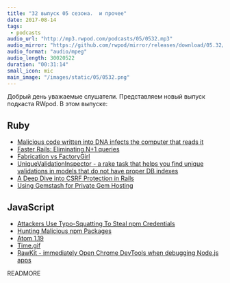 ```yaml
---
title: "32 выпуск 05 сезона.  и прочее"
date: 2017-08-14
tags:
 - podcasts
audio_url: "http://mp3.rwpod.com/podcasts/05/0532.mp3"
audio_mirror: "https://github.com/rwpod/mirror/releases/download/05.32/0532.mp3"
audio_format: "audio/mpeg"
audio_length: 30020522
duration: "00:31:14"
small_icon: mic
main_image: "/images/static/05/0532.png"
---
```


Добрый день уважаемые слушатели. Представляем новый выпуск подкаста RWpod. В этом выпуске:

## Ruby

 - [Malicious code written into DNA infects the computer that reads it](https://techcrunch.com/2017/08/09/malicious-code-written-into-dna-infects-the-computer-that-reads-it/)
 - [Faster Rails: Eliminating N+1 queries](http://semaphoreci.com/blog/2017/08/09/faster-rails-eliminating-n-plus-one-queries.html)
 - [Fabrication vs FactoryGirl](https://ksylvest.com/posts/2017-08-12/fabrication-vs-factorygirl)
 - [UniqueValidationInspector - a rake task that helps you find unique validations in models that do not have proper DB indexes](https://github.com/soulfly/unique_validation_inspector)
 - [A Deep Dive into CSRF Protection in Rails](https://medium.com/rubyinside/a-deep-dive-into-csrf-protection-in-rails-19fa0a42c0ef)
 - [Using Gemstash for Private Gem Hosting](https://blog.showoff.ie/using-gemstash-for-private-gem-hosting-8b6170da766c)

## JavaScript

 - [Attackers Use Typo-Squatting To Steal npm Credentials](https://threatpost.com/attackers-use-typo-squatting-to-steal-npm-credentials/127235/)
 - [Hunting Malicious npm Packages](https://duo.com/blog/hunting-malicious-npm-packages)
 - [Atom 1.19](http://blog.atom.io/2017/08/08/atom-1-19.html)
 - [Time.gif](https://hookrace.net/blog/time.gif/)
 - [RawKit - immediately Open Chrome DevTools when debugging Node.js apps](https://github.com/darcyclarke/rawkit)

READMORE
